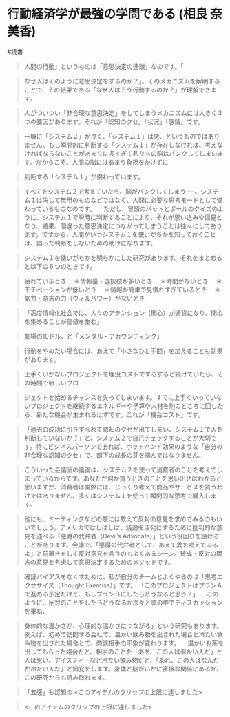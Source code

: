 # 行動経済学が最強の学問である (相良 奈美香)

#読書

> 人間の行動」というものは「意思決定の連鎖」なのです。「

> なぜ人はそのように意思決定をするのか？」。そのメカニズムを解明することで、その結果である「なぜ人はそう行動するのか？」が理解できます。

> 人がついつい「非合理な意思決定」をしてしまうメカニズムには大きく３つの要因があります。それが「認知のクセ」「状況」「感情」です。

> 一概に「システム２」が良く、「システム１」は悪、というものではありません。もし瞬間的に判断する「システム１」が存在しなければ、考えなければならないことがあまりに多すぎて私たちの脳はパンクしてしまいます。だからこそ、人間の脳にはあまり負担をかけずに

> 判断する「システム１」が備わっています。

> すべてをシステム２で考えていたら、脳がパンクしてしまう──。システム１は決して無用のものなどではなく、人間に必要な思考モードとして備わっているものなのです。 　ただし、冒頭のバットとボールのクイズのように、システム１で瞬時に判断することにより、それが思い込みや偏見となり、結果、間違った意思決定につながってしまうことは往々にしてあります。ですから、人間がいつシステム１を使いがちかを知っておくことは、誤った判断をしないための助けになります。

> システム１を使いがちかを明らかにした研究があります。それをまとめると以下の６つのときです。

> 疲れているとき 　＊情報量・選択肢が多いとき 　＊時間がないとき 　＊モチベーションが低いとき 　＊情報が簡単で見慣れすぎているとき 　＊気力・意志の力（ウィルパワー）がないとき

> 「高度情報化社会では、人々のアテンション（関心）が通貨になり、関心を集めることが価値を生む」

> 劇場の10ドル〟と「メンタル・アカウンティング」

> 行動をやめたい場合には、あえて「小さなひと手間」を加えることも効果があります。

> 上手くいかないプロジェクトを埋没コストでずるずると続けていたら、その時間で新しいプロ

> ジェクトを始めるチャンスを失ってしまいます。すでに上手くいっていないプロジェクトを継続するエネルギーや予算や人材を別のところに回したら、新たな機会が生まれるはずです。これが「機会コスト」です。

> 「過去の成功に引きずられて認知のクセが出てしまい、システム１で人を判断していないか？」と、システム２で自己チェックすることが大切です。特にビジネスパーソンであれば、ホットハンド効果のような「自分の非合理な認知のクセ」で、部下の成長の芽を摘んではなりません。

> こういった会議室の議論は、システム２を使って消費者のことを考えてしまっているからです。あなたが何か買うときのことを思い出せばわかると思いますが、消費者は実際には、じっくり考えて商品やサービスを買うわけではありません。多くはシステム１を使って瞬間的な思考で購入します。

> 他にも、ミーティングなどの際には敢えて反対の意見を求めてみるのもいいでしょう。アメリカではしばしば、議論を活発にするために批判的な意見を述べる「悪魔の代弁者（Devil’s Advocate）」という役回りを設けることがあります。会議で、「悪魔の代弁者として、あえて異を唱えてみるよ」と前置きをして反対意見を言うのもよくあるシーン。賛成・反対の両方の意見を考慮して意思決定するためのメソッドです。

> 確証バイアスをなくすために、私が自分のチームとよくやるのは「思考エクササイズ（Thought Exercise）」です。 「このプロジェクトはプランＡで進める予定だけど、もしプランＢにしたらどうなると思う？」 　このように、反対のことをしたらどうなるか次々と頭の中でディスカッションを重ね、

> 身体的な温かさが、心理的な温かさにつながる」という研究もあります。例えば、初めて訪問する会社で、温かい飲み物を出された場合と冷たい飲み物を出された場合とで、商談相手の印象が変わります。 　温かいお茶を出してもらった場合だと、相手のことを「ああ、この人は温かい人だ」と人は思い、アイスティーなど冷たい飲み物だと、「あれ、この人はなんだか冷たい人だ」と錯覚をします。身体と脳がいかに密接な関係にあるか、この研究からも読み取れます。

> 「五感」も認知の <このアイテムのクリップの上限に達しました>

> <このアイテムのクリップの上限に達しました>

